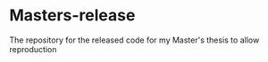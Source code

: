 # Masters-release
The repository for the released code for my Master's thesis to allow reproduction
